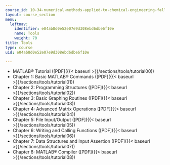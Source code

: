 ```yaml
---
course_id: 10-34-numerical-methods-applied-to-chemical-engineering-fall-2005
layout: course_section
menu:
  leftnav:
    identifier: e04ab8d0e52e07e9d308ebd6dbe6f10e
    name: Tools
    weight: 70
title: Tools
type: course
uid: e04ab8d0e52e07e9d308ebd6dbe6f10e

---
```


*   MATLAB® Tutorial ([PDF]({{< baseurl >}}/sections/tools/tutorial00))
*   Chapter 1: Basic MATLAB® Commands ([PDF]({{< baseurl >}}/sections/tools/tutorial01))
*   Chapter 2: Programming Structures ([PDF]({{< baseurl >}}/sections/tools/tutorial02))
*   Chapter 3: Basic Graphing Routines ([PDF]({{< baseurl >}}/sections/tools/tutorial03))
*   Chapter 4: Advanced Matrix Operations ([PDF]({{< baseurl >}}/sections/tools/tutorial04))
*   Chapter 5: File Input/Output ([PDF]({{< baseurl >}}/sections/tools/tutorial05))
*   Chapter 6: Writing and Calling Functions ([PDF]({{< baseurl >}}/sections/tools/tutorial06))
*   Chapter 7: Data Structures and Input Assertion ([PDF]({{< baseurl >}}/sections/tools/tutorial07))
*   Chapter 8: MATLAB® Compiler ([PDF]({{< baseurl >}}/sections/tools/tutorial08))